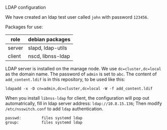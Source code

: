LDAP configuration

We have created an ldap test user called `john` with password `123456`.

Packages for use:

| role   |  debian packages  |
|--------|-------------------|
| server | slapd, ldap-utils |
| client | nscd, libnss-ldap |

LDAP server is installed on the manage node.  We use `dc=cluster,dc=local` as the domain name. The password of `admin` is set to `abc`. The content of `add_content.ldif`
is in this repository, to be used like this:
```
ldapadd -x -D cn=admin,dc=cluster,dc=local -W -f add_content.ldif
```

When you install `libnss-ldap` for client, the configuration will pop out automatrically, fill in ldap server address: `ldap://10.8.15.136`; Then modify `/etc/nsswitch.conf` to add `ldap` authentication.
```
passwd:         files systemd ldap
group:          files systemd ldap
```